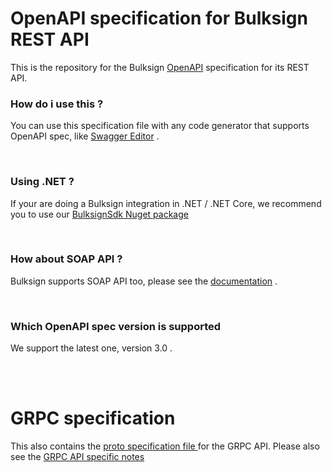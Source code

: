 # OpenAPI specification for Bulksign REST API
This is the repository for the Bulksign <a href="https://www.openapis.org/">OpenAPI</a> specification for its REST API.
<br/>

### How do i use this ?
You can use this specification file with any code generator that supports OpenAPI spec, like <a href="https://editor.swagger.io/">Swagger Editor</a> .

<br/>

### Using .NET ? 
If your are doing a Bulksign integration  in .NET / .NET Core, we recommend you to use our <a href="https://www.nuget.org/packages/BulksignSdk/">BulksignSdk Nuget package</a>

<br/>

### How about SOAP API ?
Bulksign supports SOAP API too, please see the <a href="https://bulksign.com/docs/">documentation</a> .

<br/>

### Which OpenAPI spec version is supported
We support the latest one, version 3.0 . 

<br/>
<br/>

# GRPC specification
This also contains the <a href="https://github.com/bulksign/OpenApi/blob/master/api.proto"> proto specification file </a> for the GRPC API. Please also see the <a href="https://bulksign.com/docs/api.htm#grpc-api-notes">GRPC API specific notes</a>
